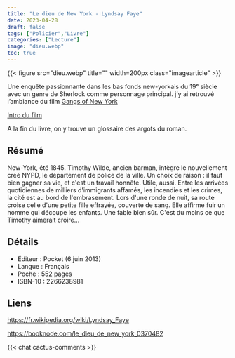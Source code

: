 ```yaml
---
title: "Le dieu de New York - Lyndsay Faye"
date: 2023-04-28
draft: false
tags: ["Policier","Livre"]
categories: ["Lecture"]
image: "dieu.webp"
toc: true
---
```

{{< figure src="dieu.webp" title="" width=200px class="imagearticle" >}}

Une enquête passionnante dans les bas fonds new-yorkais du 19ᵉ siècle avec un genre de Sherlock comme personnage principal.
j’y ai retrouvé l’ambiance du film [Gangs of New York](https://fr.wikipedia.org/wiki/Gangs_of_New_York)

[Intro du film](https://www.youtube.com/watch?v=OE4_FpZvGFA)

A la fin du livre, on y trouve un glossaire des argots du roman.

## Résumé
New-York, été 1845. Timothy Wilde, ancien barman, intègre le nouvellement créé NYPD, le département de police de la ville. Un choix de raison : il faut bien gagner sa vie, et c'est un travail honnête. Utile, aussi. Entre les arrivées quotidiennes de milliers d'immigrants affamés, les incendies et les crimes, la cité est au bord de l'embrasement.
Lors d'une ronde de nuit, sa route croise celle d'une petite fille effrayée, couverte de sang. Elle affirme fuir un homme qui découpe les enfants. Une fable bien sûr. C'est du moins ce que Timothy aimerait croire...

## Détails

- Éditeur :  Pocket (6 juin 2013)
- Langue  :  Français
- Poche  : 552 pages
- ISBN-10  : 2266238981

## Liens
https://fr.wikipedia.org/wiki/Lyndsay_Faye

https://booknode.com/le_dieu_de_new_york_0370482

{{< chat cactus-comments >}}
